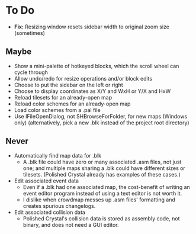 # To Do

* **Fix:** Resizing window resets sidebar width to original zoom size (sometimes)


## Maybe

* Show a mini-palette of hotkeyed blocks, which the scroll wheel can cycle through
* Allow undo/redo for resize operations and/or block edits
* Choose to put the sidebar on the left or right
* Choose to display coordinates as X/Y and WxH or Y/X and HxW
* Reload tilesets for an already-open map
* Reload color schemes for an already-open map
* Load color schemes from a .pal file
* Use IFileOpenDialog, not SHBrowseForFolder, for new maps (Windows only) (alternatively, pick a new .blk instead of the project root directory)


## Never

* Automatically find map data for .blk
   * A .blk file could have zero or many associated .asm files, not just one; and multiple maps sharing a .blk could have different sizes or tilesets. (Polished Crystal already has examples of these cases.)
* Edit associated event data
   * Even if a .blk had one associated map, the cost-benefit of writing an event editor program instead of using a text editor is not worth it.
   * I dislike when crowdmap messes up .asm files' formatting and creates spurious changelogs.
* Edit associated collision data
   * Polished Crystal's collision data is stored as assembly code, not binary, and does not need a GUI editor.
